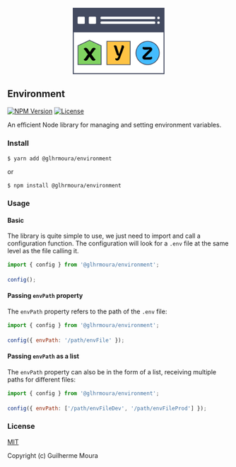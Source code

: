 <p align="center">
  <img
		style="object: contain; height: 150px"
		src="https://raw.githubusercontent.com/glhrmoura/environment/main/src/static/images/logo.png"
	/>
</p>

## Environment

[![NPM Version](https://img.shields.io/npm/v/@glhrmoura/environment.svg?style=for-the-badge)](https://www.npmjs.com/package/@glhrmoura/environment)
[![License](https://img.shields.io/npm/l/@glhrmoura/environment.svg?style=for-the-badge)](https://github.com/glhrmoura/environment/blob/main/LICENSE)

An efficient Node library for managing and setting environment variables.

### Install

```
$ yarn add @glhrmoura/environment
```

or

```
$ npm install @glhrmoura/environment
```

### Usage

#### Basic

The library is quite simple to use, we just need to import and call a configuration function. The configuration will look for a `.env` file at the same level as the file calling it.

```jsx
import { config } from '@glhrmoura/environment';

config();
```

#### Passing `envPath` property

The `envPath` property refers to the path of the `.env` file:

```jsx
import { config } from '@glhrmoura/environment';

config({ envPath: '/path/envFile' });
```

#### Passing `envPath` as a list

The `envPath` property can also be in the form of a list, receiving multiple paths for different files:

```jsx
import { config } from '@glhrmoura/environment';

config({ envPath: ['/path/envFileDev', '/path/envFileProd'] });
```

### License

[MIT](https://github.com/glhrmoura/environment/blob/main/LICENSE)

Copyright (c) Guilherme Moura